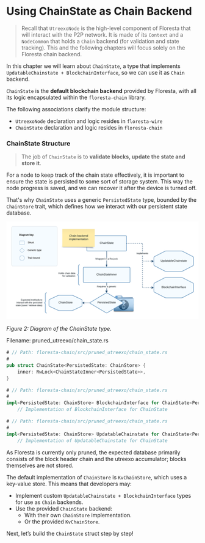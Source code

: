 # Using ChainState as Chain Backend

> Recall that `UtreexoNode` is the high-level component of Floresta that will interact with the P2P network. It is made of its `Context` and a `NodeCommon` that holds a `Chain` backend (for validation and state tracking). This and the following chapters will focus solely on the Floresta chain backend.

In this chapter we will learn about `ChainState`, a type that implements `UpdatableChainstate + BlockchainInterface`, so we can use it as `Chain` backend.

`ChainState` is the **default blockchain backend** provided by Floresta, with all its logic encapsulated within the `floresta-chain` library.

The following associations clarify the module structure:

- `UtreexoNode` declaration and logic resides in `floresta-wire`
- `ChainState` declaration and logic resides in `floresta-chain`

### ChainState Structure

> The job of `ChainState` is to **validate blocks, update the state and store it**.

For a node to keep track of the chain state effectively, it is important to ensure the state is persisted to some sort of storage system. This way the node progress is saved, and we can recover it after the device is turned off.

That's why `ChainState` uses a generic `PersistedState` type, bounded by the `ChainStore` trait, which defines how we interact with our persistent state database.

![](./img/chainstate.png)

*Figure 2: Diagram of the ChainState type.*

Filename: pruned_utreexo/chain_state.rs

```rust
# // Path: floresta-chain/src/pruned_utreexo/chain_state.rs
#
pub struct ChainState<PersistedState: ChainStore> {
    inner: RwLock<ChainStateInner<PersistedState>>,
}
```

```rust
# // Path: floresta-chain/src/pruned_utreexo/chain_state.rs
#
impl<PersistedState: ChainStore> BlockchainInterface for ChainState<PersistedState> {
    // Implementation of BlockchainInterface for ChainState
```

```rust
# // Path: floresta-chain/src/pruned_utreexo/chain_state.rs
#
impl<PersistedState: ChainStore> UpdatableChainstate for ChainState<PersistedState> {
    // Implementation of UpdatableChainstate for ChainState
```

As Floresta is currently only pruned, the expected database primarily consists of the block header chain and the utreexo accumulator; blocks themselves are not stored.

The default implementation of `ChainStore` is `KvChainStore`, which uses a key-value store. This means that developers may:

- Implement custom `UpdatableChainstate + BlockchainInterface` types for use as `Chain` backends.
- Use the provided `ChainState` backend:
    - With their own `ChainStore` implementation.
    - Or the provided `KvChainStore`.

Next, let’s build the `ChainState` struct step by step!
